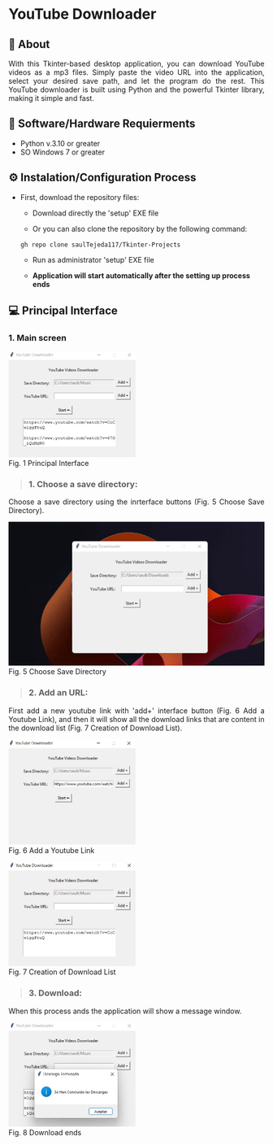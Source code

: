 # YouTube Downloader

## 📄 About 
<p align = 'justify'>With this Tkinter-based desktop application, you can download YouTube videos as a mp3 files. Simply paste the video URL into the application, select your desired save path, and let the program do the rest. This YouTube downloader is built using Python and the powerful Tkinter library, making it simple and fast.</p>


## 🔧 Software/Hardware Requierments
- Python v.3.10 or greater
- SO Windows 7 or greater

<!--Instalation Process -->
## ⚙️ Instalation/Configuration Process
- First, download the repository files:

  - Download directly the 'setup' EXE file
  
  - Or you can also clone the repository by the following command:
  
  ````
  gh repo clone saulTejeda117/Tkinter-Projects
  ````
  
  - Run as administrator 'setup' EXE file
  
  - **Application will start automatically after the setting up process ends**

## 💻 Principal Interface
### 1. Main screen 

<img width="250px" src ="figs/WhatsApp Image 2022-07-23 at 11.14.43 PM.jpeg"><br>Fig. 1 Principal Interface</img>

> ### 1. Choose a save directory:
<p align='justify'> Choose a save directory using the inrterface buttons (Fig. 5 Choose Save Directory).</p>

<img width="600px" src ="figs/2022-07-24 16-16-14.gif"><br>Fig. 5 Choose Save Directory</img><br>

> ### 2. Add an URL:
<p align='justify'> First add a new youtube link with 'add+' interface button (Fig. 6 Add a Youtube Link), and then it will show all the download links that are content in the download list (Fig. 7 Creation of Download List).</p>

<img width="250px" src ="figs/WhatsApp Image 2022-07-23 at 11.13.28 PM.jpeg"><br>Fig. 6 Add a Youtube Link</img><br>

<img width="250px" src ="figs/WhatsApp Image 2022-07-23 at 11.13.54 PM.jpeg"><br>Fig. 7 Creation of Download List</img><br>

> ### 3. Download: 
<p align='justify'> When this process ands the application will show a message window.</p>

<img width="250px" src ="figs/WhatsApp Image 2022-07-23 at 11.17.43 PM.jpeg"><br>Fig. 8 Download ends </img><br>


